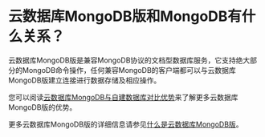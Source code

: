 # 云数据库MongoDB版和MongoDB有什么关系？

云数据库MongoDB版是兼容MongoDB协议的文档型数据库服务，它支持绝大部分的MongoDB命令操作，任何兼容MongoDB的客户端都可以与云数据库MongoDB版建立连接进行数据存储及相应操作。

您可以阅读[云数据库MongoDB与自建数据库对比优势](/cn.zh-CN/产品简介/云数据库MongoDB与自建数据库对比优势.md)来了解更多云数据库MongoDB版的优势。

更多云数据库MongoDB版的详细信息请参见[什么是云数据库MongoDB版](/cn.zh-CN/产品简介/什么是云数据库MongoDB版.md)。

